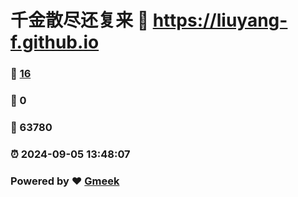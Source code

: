 # 千金散尽还复来 :link: https://liuyang-f.github.io 
### :page_facing_up: [16](https://liuyang-f.github.io/tag.html) 
### :speech_balloon: 0 
### :hibiscus: 63780 
### :alarm_clock: 2024-09-05 13:48:07 
### Powered by :heart: [Gmeek](https://github.com/Meekdai/Gmeek)
